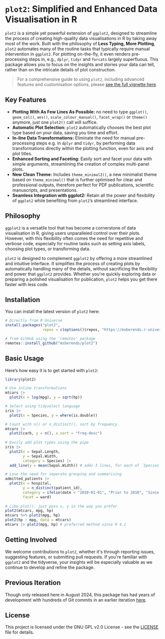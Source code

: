 # `plot2`: Simplified and Enhanced Data Visualisation in R

`plot2` is a simple yet powerful extension of `ggplot2`, designed to streamline the process of creating high-quality data visualisations in R by taking away most of the work. Built with the philosophy of **Less Typing, More Plotting**, `plot2` automates many of the routine tasks that typically require manual intervention in `ggplot2`. For plotting on-the-fly, it even renders pre-processing steps in, e.g., `dplyr`, `tidyr` and `forcats` largely superfluous. This package allows you to focus on the insights and stories your data can tell, rather than on the intricate details of plot construction.

> For a comprehensive guide to using `plot2`, including advanced features and customisation options, please [see the full vignette here](https://msberends.github.io/plot2/articles/plot2.html).

## Key Features

- **Plotting With As Few Lines As Possible:** no need to type `ggplot()`, `geom_col()`, `aes()`, `scale_colour_manual()`, `facet_wrap()` or `theme()` anymore, just one `plot2()` call will suffice.
- **Automatic Plot Selection:** `plot2` automatically chooses the best plot type based on your data, saving you time and effort.
- **In-line Data Transformations:** Eliminate the need for manual pre-processing steps e.g. in `dplyr` and `tidyr`, by performing data transformations directly within the plotting function, even for axis and plot titles.
- **Enhanced Sorting and Faceting:** Easily sort and facet your data with simple arguments, streamlining the creation of complex multi-panel plots.
- **New Clean Theme:** Includes `theme_minimal2()`, a new minimalist theme based on `theme_minimal()` that is further optimised for clear and professional outputs, therefore perfect for PDF publications, scientific manuscripts, and presentations.
- **Seamless Integration with ggplot2:** Retain all the power and flexibility of `ggplot2` while benefiting from `plot2`’s streamlined interface.

## Philosophy

`ggplot2` is a versatile tool that has become a cornerstone of data visualisation in R, giving users unparalleled control over their plots. However, with this flexibility often comes the need for repetitive and verbose code, especially for routine tasks such as setting axis labels, choosing plot types, or transforming data.

`plot2` is designed to complement `ggplot2` by offering a more streamlined and intuitive interface. It simplifies the process of creating plots by automatically handling many of the details, without sacrificing the flexibility and power that `ggplot2` provides. Whether you're quickly exploring data or preparing a polished visualisation for publication, `plot2` helps you get there faster with less code.

## Installation

You can install the latest version of `plot2` here:

```r
# Directly from R Universe
install.packages("plot2",
                 repos = c(options()$repos, "https://msberends.r-universe.dev"))

# from GitHub using the 'remotes' package
remotes::install_github("msberends/plot2")
```

## Basic Usage

Here’s how easy it is to get started with `plot2`:

```r
library(plot2)

# Use inline transformations
mtcars |> 
  plot2(x = log(mpg), y = sqrt(hp))

# Select using tidyselect language
iris |>
  plot2(x = Species, y = where(is.double))

# Count with n() or n_distinct(), sort by frequency
mtcars |> 
  plot2(carb, y = n(), x.sort = "freq-desc")
  
# Easily add plot types using the pipe
iris |>
  plot2(x = Sepal.Length,
        y = Sepal.Width,
        category = Species) |>
  add_line(y = mean(Sepal.Width)) # adds 3 lines, for each of `Species`

# Lose the need for seperate grouping and summarising
admitted_patients |> 
  plot2(x = hospital,
        y = n_distinct(patient_id),
        category = ifelse(date < "2010-01-01", "Prior to 2010", "Since 2010"),
        facet = ward)
      
# Like plot(), just pass x, y in the way you prefer
plot2(mtcars, mpg, hp)
mtcars %>% plot2(mpg, hp)
plot2(hp ~ mpg, data = mtcars)
mtcars |> plot2(mpg, hp) # preferred method since R 4.1

```

## Getting Involved

We welcome contributions to `plot2`, whether it's through reporting issues, suggesting features, or submitting pull requests. If you're familiar with `ggplot2` and the tidyverse, your insights will be especially valuable as we continue to develop and refine the package.

## Previous Iteration

Though only released here in August 2024, this package has had years of development with hundreds of Git commits in an earlier iteration [here](https://github.com/certe-medical-epidemiology/certeplot2).

## License

This project is licensed under the GNU GPL v2.0 License - see the [LICENSE](LICENSE.md) file for details.

